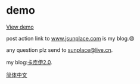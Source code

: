 ﻿demo
=================
[View demo](https://sunorz.github.io/demo)

post action link to www.jsunplace.com is my blog.:smile:

any question plz send to [sunplace@live.cn](mailto:sunplace@live.cn).

my blog:[卡库伊2.0](http://www.jsunplace.com).

[简体中文](README_zh-CN.md)